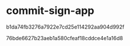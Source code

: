 # commit-sign-app

b1da74fb3276a7922e7cd25e114292aa904d992f

76bde6627b23aeb1a580cfeaf18cddce4e1a16d8
